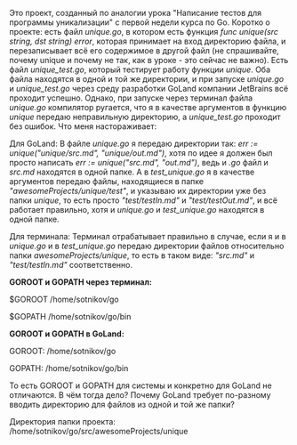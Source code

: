 Это проект, созданный по аналогии урока "Написание тестов для программы уникализации" с первой недели курса по Go.
Коротко о проекте: есть файл *unique.go*, в котором есть функция *func unique(src string, dst string) error*, которая принимает на вход директорию файла, и перезаписывает всё его содержимое в другой файл (не спрашивайте, почему unique и почему не так, как в уроке - это сейчас не важно). Есть файл *unique_test.go*, который тестирует работу функции *unique*. Оба файла находятся в одной и той же директории, и при запуске *unique.go* и *unique_test.go* через среду разработки GoLand компании JetBrains всё проходит успешно. Однако, при запуске через терминал файла *unique.go* компилятор ругается, что я в качестве аргументов в функцию *unique* передаю неправильную директорию, а *unique_test.go* проходит без ошибок.
Что меня настораживает:

Для GoLand:
В файле *unique.go* я передаю директории так: *err := unique("unique/src.md", "unique/out.md")*, хотя по идее я должен был просто написать *err := unique("src.md", "out.md")*, ведь и *.go* файл и *src.md* находятся в одной папке. 
А в *test_unique.go* я в качестве аргументов передаю файлы, находящиеся в папке *"awesomeProjects/unique/test"*, и указываю их директории уже без папки *unique*, то есть просто *"test/testIn.md"* и *"test/testOut.md"*, и всё работает правильно, хотя и *unique.go* и *test_unique.go* находятся в одной папке.

Для терминала:
Терминал отрабатывает правильно в случае, если я и в *unique.go* и в *test_unique.go* передаю директории файлов относительно папки *awesomeProjects/unique*, то есть в таком виде: *"src.md"* и *"test/testIn.md"* соответственно.


**GOROOT и GOPATH через терминал:**

$GOROOT /home/sotnikov/go

$GOPATH /home/sotnikov/go/bin



**GOROOT и GOPATH в GoLand:**

GOROOT: /home/sotnikov/go

GOPATH: /home/sotnikov/go/bin


То есть GOROOT и GOPATH для системы и конкретно для GoLand не отличаются. В чём тогда дело? Почему GoLand требует по-разному вводить директорию для файлов из одной и той же папки?

Директория папки проекта: 
/home/sotnikov/go/src/awesomeProjects/unique
